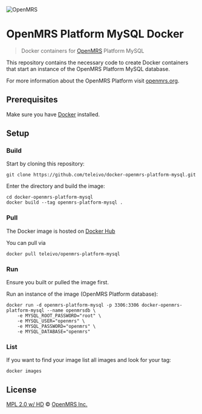 <img src="https://cloud.githubusercontent.com/assets/668093/12567089/0ac42774-c372-11e5-97eb-00baf0fccc37.jpg" alt="OpenMRS"/>

# OpenMRS Platform MySQL Docker

> Docker containers for [OpenMRS](http://openmrs.org) Platform MySQL

This repository contains the necessary code to create Docker containers that start an instance
of the OpenMRS Platform MySQL database.

For more information about the OpenMRS Platform visit [openmrs.org](http://www.openmrs.org/).

## Prerequisites

Make sure you have [Docker](https://docs.docker.com/) installed.

## Setup

### Build
Start by cloning this repository:

```
git clone https://github.com/teleivo/docker-openmrs-platform-mysql.git
```

Enter the directory and build the image:

```
cd docker-openmrs-platform-mysql
docker build --tag openmrs-platform-mysql .
```

### Pull
The Docker image is hosted on [Docker Hub](https://hub.docker.com/r/teleivo/openmrs-platform-mysql/)

You can pull via
```
docker pull teleivo/openmrs-platform-mysql
```

### Run
Ensure you built or pulled the image first.

Run an instance of the image (OpenMRS Platform database):

```
docker run -d openmrs-platform-mysql -p 3306:3306 docker-openmrs-platform-mysql --name openmrsdb \
    -e MYSQL_ROOT_PASSWORD="root" \
    -e MYSQL_USER="openmrs" \
    -e MYSQL_PASSWORD="openmrs" \
    -e MYSQL_DATABASE="openmrs"
```

### List
If you want to find your image list all images and look for your tag:

```
docker images
```

## License

[MPL 2.0 w/ HD](http://openmrs.org/license/) © [OpenMRS Inc.](http://www.openmrs.org/)
